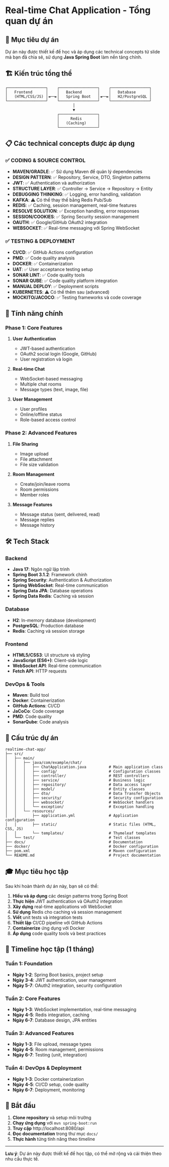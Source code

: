 # Real-time Chat Application - Tổng quan dự án

## 🎯 Mục tiêu dự án

Dự án này được thiết kế để học và áp dụng các technical concepts từ slide mà bạn đã chia sẻ, sử dụng **Java Spring Boot** làm nền tảng chính.

## 🏗️ Kiến trúc tổng thể

```
┌─────────────────┐    ┌─────────────────┐    ┌─────────────────┐
│   Frontend      │    │   Backend       │    │   Database      │
│   (HTML/CSS/JS) │◄──►│   Spring Boot   │◄──►│   H2/PostgreSQL │
└─────────────────┘    └─────────────────┘    └─────────────────┘
                              │
                              ▼
                       ┌─────────────────┐
                       │     Redis       │
                       │   (Caching)     │
                       └─────────────────┘
```

## 📋 Các technical concepts được áp dụng

### ✅ CODING & SOURCE CONTROL
- **MAVEN/GRADLE**: ✅ Sử dụng Maven để quản lý dependencies
- **DESIGN PATTERN**: ✅ Repository, Service, DTO, Singleton patterns
- **JWT**: ✅ Authentication và authorization
- **STRUCTURE LAYER**: ✅ Controller → Service → Repository → Entity
- **DEBUGGING THINKING**: ✅ Logging, error handling, validation
- **KAFKA**: ⚠️ Có thể thay thế bằng Redis Pub/Sub
- **REDIS**: ✅ Caching, session management, real-time features
- **RESOLVE SOLUTION**: ✅ Exception handling, error responses
- **SESSION/COOKIES**: ✅ Spring Security session management
- **OAUTH**: ✅ Google/GitHub OAuth2 integration
- **WEBSOCKET**: ✅ Real-time messaging với Spring WebSocket

### ✅ TESTING & DEPLOYMENT
- **CI/CD**: ✅ GitHub Actions configuration
- **PMD**: ✅ Code quality analysis
- **DOCKER**: ✅ Containerization
- **UAT**: ✅ User acceptance testing setup
- **SONAR LINT**: ✅ Code quality tools
- **SONAR QUBE**: ✅ Code quality platform integration
- **MANUAL DEPLOY**: ✅ Deployment scripts
- **KUBERNETES**: ⚠️ Có thể thêm sau (advanced)
- **MOCKITO/JACOCO**: ✅ Testing frameworks và code coverage

## 🚀 Tính năng chính

### Phase 1: Core Features
1. **User Authentication**
   - JWT-based authentication
   - OAuth2 social login (Google, GitHub)
   - User registration và login

2. **Real-time Chat**
   - WebSocket-based messaging
   - Multiple chat rooms
   - Message types (text, image, file)

3. **User Management**
   - User profiles
   - Online/offline status
   - Role-based access control

### Phase 2: Advanced Features
1. **File Sharing**
   - Image upload
   - File attachment
   - File size validation

2. **Room Management**
   - Create/join/leave rooms
   - Room permissions
   - Member roles

3. **Message Features**
   - Message status (sent, delivered, read)
   - Message replies
   - Message history

## 🛠️ Tech Stack

### Backend
- **Java 17**: Ngôn ngữ lập trình
- **Spring Boot 3.1.2**: Framework chính
- **Spring Security**: Authentication & Authorization
- **Spring WebSocket**: Real-time communication
- **Spring Data JPA**: Database operations
- **Spring Data Redis**: Caching và session

### Database
- **H2**: In-memory database (development)
- **PostgreSQL**: Production database
- **Redis**: Caching và session storage

### Frontend
- **HTML5/CSS3**: UI structure và styling
- **JavaScript (ES6+)**: Client-side logic
- **WebSocket API**: Real-time communication
- **Fetch API**: HTTP requests

### DevOps & Tools
- **Maven**: Build tool
- **Docker**: Containerization
- **GitHub Actions**: CI/CD
- **JaCoCo**: Code coverage
- **PMD**: Code quality
- **SonarQube**: Code analysis

## 📁 Cấu trúc dự án

```
realtime-chat-app/
├── src/
│   ├── main/
│   │   ├── java/com/example/chat/
│   │   │   ├── ChatApplication.java          # Main application class
│   │   │   ├── config/                       # Configuration classes
│   │   │   ├── controller/                   # REST controllers
│   │   │   ├── service/                      # Business logic
│   │   │   ├── repository/                   # Data access layer
│   │   │   ├── model/                        # Entity classes
│   │   │   ├── dto/                          # Data Transfer Objects
│   │   │   ├── security/                     # Security configuration
│   │   │   ├── websocket/                    # WebSocket handlers
│   │   │   └── exception/                    # Exception handling
│   │   └── resources/
│   │       ├── application.yml               # Application configuration
│   │       ├── static/                       # Static files (HTML, CSS, JS)
│   │       └── templates/                    # Thymeleaf templates
│   └── test/                                 # Test classes
├── docs/                                     # Documentation
├── docker/                                   # Docker configuration
├── pom.xml                                   # Maven configuration
└── README.md                                 # Project documentation
```

## 🎓 Mục tiêu học tập

Sau khi hoàn thành dự án này, bạn sẽ có thể:

1. **Hiểu và áp dụng** các design patterns trong Spring Boot
2. **Thực hiện** JWT authentication và OAuth2 integration
3. **Xây dựng** real-time applications với WebSocket
4. **Sử dụng** Redis cho caching và session management
5. **Viết** unit tests và integration tests
6. **Thiết lập** CI/CD pipeline với GitHub Actions
7. **Containerize** ứng dụng với Docker
8. **Áp dụng** code quality tools và best practices

## 📅 Timeline học tập (1 tháng)

### Tuần 1: Foundation
- **Ngày 1-2**: Spring Boot basics, project setup
- **Ngày 3-4**: JWT authentication, user management
- **Ngày 5-7**: OAuth2 integration, security configuration

### Tuần 2: Core Features
- **Ngày 1-3**: WebSocket implementation, real-time messaging
- **Ngày 4-5**: Redis integration, caching
- **Ngày 6-7**: Database design, JPA entities

### Tuần 3: Advanced Features
- **Ngày 1-3**: File upload, message types
- **Ngày 4-5**: Room management, permissions
- **Ngày 6-7**: Testing (unit, integration)

### Tuần 4: DevOps & Deployment
- **Ngày 1-3**: Docker containerization
- **Ngày 4-5**: CI/CD setup, code quality
- **Ngày 6-7**: Deployment, monitoring

## 🚀 Bắt đầu

1. **Clone repository** và setup môi trường
2. **Chạy ứng dụng** với `mvn spring-boot:run`
3. **Truy cập** http://localhost:8080/api
4. **Đọc documentation** trong thư mục `docs/`
5. **Thực hành** từng tính năng theo timeline

---

**Lưu ý**: Dự án này được thiết kế để học tập, có thể mở rộng và cải thiện theo nhu cầu thực tế.
